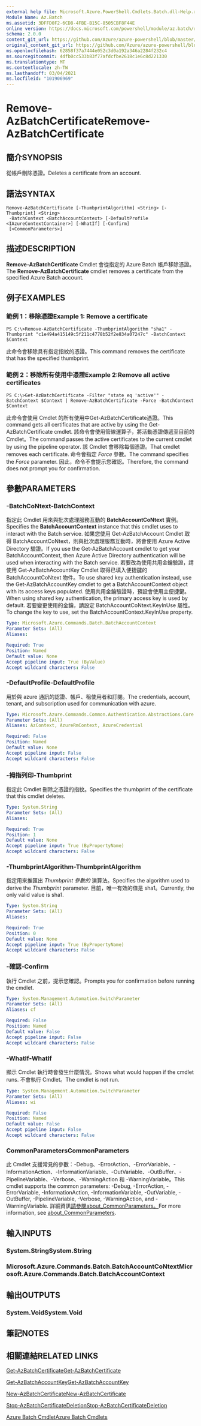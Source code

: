 ```yaml
---
external help file: Microsoft.Azure.PowerShell.Cmdlets.Batch.dll-Help.xml
Module Name: Az.Batch
ms.assetid: 3DFFD0F2-6CD8-4FBE-B15C-8505CBF8F44E
online version: https://docs.microsoft.com/powershell/module/az.batch/remove-azbatchcertificate
schema: 2.0.0
content_git_url: https://github.com/Azure/azure-powershell/blob/master/src/Batch/Batch/help/Remove-AzBatchCertificate.md
original_content_git_url: https://github.com/Azure/azure-powershell/blob/master/src/Batch/Batch/help/Remove-AzBatchCertificate.md
ms.openlocfilehash: 62858f37a7444e052c3d0a192a346a2284f232c4
ms.sourcegitcommit: 4dfb0cc533b83f77afdcfbe2618c1e6c8d221330
ms.translationtype: MT
ms.contentlocale: zh-TW
ms.lasthandoff: 03/04/2021
ms.locfileid: "101906969"
---
```

# <span data-ttu-id="dcce9-101">Remove-AzBatchCertificate</span><span class="sxs-lookup"><span data-stu-id="dcce9-101">Remove-AzBatchCertificate</span></span>

## <span data-ttu-id="dcce9-102">簡介</span><span class="sxs-lookup"><span data-stu-id="dcce9-102">SYNOPSIS</span></span>
<span data-ttu-id="dcce9-103">從帳戶刪除憑證。</span><span class="sxs-lookup"><span data-stu-id="dcce9-103">Deletes a certificate from an account.</span></span>

## <span data-ttu-id="dcce9-104">語法</span><span class="sxs-lookup"><span data-stu-id="dcce9-104">SYNTAX</span></span>

```
Remove-AzBatchCertificate [-ThumbprintAlgorithm] <String> [-Thumbprint] <String>
 -BatchContext <BatchAccountContext> [-DefaultProfile <IAzureContextContainer>] [-WhatIf] [-Confirm]
 [<CommonParameters>]
```

## <span data-ttu-id="dcce9-105">描述</span><span class="sxs-lookup"><span data-stu-id="dcce9-105">DESCRIPTION</span></span>
<span data-ttu-id="dcce9-106">**Remove-AzBatchCertificate** Cmdlet 會從指定的 Azure Batch 帳戶移除憑證。</span><span class="sxs-lookup"><span data-stu-id="dcce9-106">The **Remove-AzBatchCertificate** cmdlet removes a certificate from the specified Azure Batch account.</span></span>

## <span data-ttu-id="dcce9-107">例子</span><span class="sxs-lookup"><span data-stu-id="dcce9-107">EXAMPLES</span></span>

### <span data-ttu-id="dcce9-108">範例 1：移除憑證</span><span class="sxs-lookup"><span data-stu-id="dcce9-108">Example 1: Remove a certificate</span></span>
```
PS C:\>Remove-AzBatchCertificate -ThumbprintAlgorithm "sha1" -Thumbprint "c1e494a415149c5f211c4778b52f2e834a07247c" -BatchContext $Context
```

<span data-ttu-id="dcce9-109">此命令會移除具有指定指紋的憑證。</span><span class="sxs-lookup"><span data-stu-id="dcce9-109">This command removes the certificate that has the specified thumbprint.</span></span>

### <span data-ttu-id="dcce9-110">範例 2：移除所有使用中憑證</span><span class="sxs-lookup"><span data-stu-id="dcce9-110">Example 2:Remove all active certificates</span></span>
```
PS C:\>Get-AzBatchCertificate -Filter "state eq 'active'" -BatchContext $Context | Remove-AzBatchCertificate -Force -BatchContext $Context
```

<span data-ttu-id="dcce9-111">此命令會使用 Cmdlet 的所有使用中Get-AzBatchCertificate憑證。</span><span class="sxs-lookup"><span data-stu-id="dcce9-111">This command gets all certificates that are active by using the Get-AzBatchCertificate cmdlet.</span></span>
<span data-ttu-id="dcce9-112">該命令會使用管線運算子，將活動憑證傳遞至目前的 Cmdlet。</span><span class="sxs-lookup"><span data-stu-id="dcce9-112">The command passes the active certificates to the current cmdlet by using the pipeline operator.</span></span>
<span data-ttu-id="dcce9-113">該 Cmdlet 會移除每個憑證。</span><span class="sxs-lookup"><span data-stu-id="dcce9-113">That cmdlet removes each certificate.</span></span>
<span data-ttu-id="dcce9-114">命令會指定 *Force* 參數。</span><span class="sxs-lookup"><span data-stu-id="dcce9-114">The command specifies the *Force* parameter.</span></span>
<span data-ttu-id="dcce9-115">因此，命令不會提示您確認。</span><span class="sxs-lookup"><span data-stu-id="dcce9-115">Therefore, the command does not prompt you for confirmation.</span></span>

## <span data-ttu-id="dcce9-116">參數</span><span class="sxs-lookup"><span data-stu-id="dcce9-116">PARAMETERS</span></span>

### <span data-ttu-id="dcce9-117">-BatchCoNtext</span><span class="sxs-lookup"><span data-stu-id="dcce9-117">-BatchContext</span></span>
<span data-ttu-id="dcce9-118">指定此 Cmdlet 用來與批次處理服務互動的 **BatchAccountCoNtext** 實例。</span><span class="sxs-lookup"><span data-stu-id="dcce9-118">Specifies the **BatchAccountContext** instance that this cmdlet uses to interact with the Batch service.</span></span>
<span data-ttu-id="dcce9-119">如果您使用 Get-AzBatchAccount Cmdlet 取得 BatchAccountCoNtext，則與批次處理服務互動時，將會使用 Azure Active Directory 驗證。</span><span class="sxs-lookup"><span data-stu-id="dcce9-119">If you use the Get-AzBatchAccount cmdlet to get your BatchAccountContext, then Azure Active Directory authentication will be used when interacting with the Batch service.</span></span> <span data-ttu-id="dcce9-120">若要改為使用共用金鑰驗證，請使用 Get-AzBatchAccountKey Cmdlet 取得已填入便捷鍵的 BatchAccountCoNtext 物件。</span><span class="sxs-lookup"><span data-stu-id="dcce9-120">To use shared key authentication instead, use the Get-AzBatchAccountKey cmdlet to get a BatchAccountContext object with its access keys populated.</span></span> <span data-ttu-id="dcce9-121">使用共用金鑰驗證時，預設會使用主便捷鍵。</span><span class="sxs-lookup"><span data-stu-id="dcce9-121">When using shared key authentication, the primary access key is used by default.</span></span> <span data-ttu-id="dcce9-122">若要變更使用的金鑰，請設定 BatchAccountCoNtext.KeyInUse 屬性。</span><span class="sxs-lookup"><span data-stu-id="dcce9-122">To change the key to use, set the BatchAccountContext.KeyInUse property.</span></span>

```yaml
Type: Microsoft.Azure.Commands.Batch.BatchAccountContext
Parameter Sets: (All)
Aliases:

Required: True
Position: Named
Default value: None
Accept pipeline input: True (ByValue)
Accept wildcard characters: False
```

### <span data-ttu-id="dcce9-123">-DefaultProfile</span><span class="sxs-lookup"><span data-stu-id="dcce9-123">-DefaultProfile</span></span>
<span data-ttu-id="dcce9-124">用於與 azure 通訊的認證、帳戶、租使用者和訂閱。</span><span class="sxs-lookup"><span data-stu-id="dcce9-124">The credentials, account, tenant, and subscription used for communication with azure.</span></span>

```yaml
Type: Microsoft.Azure.Commands.Common.Authentication.Abstractions.Core.IAzureContextContainer
Parameter Sets: (All)
Aliases: AzContext, AzureRmContext, AzureCredential

Required: False
Position: Named
Default value: None
Accept pipeline input: False
Accept wildcard characters: False
```

### <span data-ttu-id="dcce9-125">-拇指列印</span><span class="sxs-lookup"><span data-stu-id="dcce9-125">-Thumbprint</span></span>
<span data-ttu-id="dcce9-126">指定此 Cmdlet 刪除之憑證的指紋。</span><span class="sxs-lookup"><span data-stu-id="dcce9-126">Specifies the thumbprint of the certificate that this cmdlet deletes.</span></span>

```yaml
Type: System.String
Parameter Sets: (All)
Aliases:

Required: True
Position: 1
Default value: None
Accept pipeline input: True (ByPropertyName)
Accept wildcard characters: False
```

### <span data-ttu-id="dcce9-127">-ThumbprintAlgorithm</span><span class="sxs-lookup"><span data-stu-id="dcce9-127">-ThumbprintAlgorithm</span></span>
<span data-ttu-id="dcce9-128">指定用來推匯出 *Thumbprint 參數的* 演算法。</span><span class="sxs-lookup"><span data-stu-id="dcce9-128">Specifies the algorithm used to derive the *Thumbprint* parameter.</span></span>
<span data-ttu-id="dcce9-129">目前，唯一有效的值是 sha1。</span><span class="sxs-lookup"><span data-stu-id="dcce9-129">Currently, the only valid value is sha1.</span></span>

```yaml
Type: System.String
Parameter Sets: (All)
Aliases:

Required: True
Position: 0
Default value: None
Accept pipeline input: True (ByPropertyName)
Accept wildcard characters: False
```

### <span data-ttu-id="dcce9-130">-確認</span><span class="sxs-lookup"><span data-stu-id="dcce9-130">-Confirm</span></span>
<span data-ttu-id="dcce9-131">執行 Cmdlet 之前，提示您確認。</span><span class="sxs-lookup"><span data-stu-id="dcce9-131">Prompts you for confirmation before running the cmdlet.</span></span>

```yaml
Type: System.Management.Automation.SwitchParameter
Parameter Sets: (All)
Aliases: cf

Required: False
Position: Named
Default value: False
Accept pipeline input: False
Accept wildcard characters: False
```

### <span data-ttu-id="dcce9-132">-WhatIf</span><span class="sxs-lookup"><span data-stu-id="dcce9-132">-WhatIf</span></span>
<span data-ttu-id="dcce9-133">顯示 Cmdlet 執行時會發生什麼情況。</span><span class="sxs-lookup"><span data-stu-id="dcce9-133">Shows what would happen if the cmdlet runs.</span></span>
<span data-ttu-id="dcce9-134">不會執行 Cmdlet。</span><span class="sxs-lookup"><span data-stu-id="dcce9-134">The cmdlet is not run.</span></span>

```yaml
Type: System.Management.Automation.SwitchParameter
Parameter Sets: (All)
Aliases: wi

Required: False
Position: Named
Default value: False
Accept pipeline input: False
Accept wildcard characters: False
```

### <span data-ttu-id="dcce9-135">CommonParameters</span><span class="sxs-lookup"><span data-stu-id="dcce9-135">CommonParameters</span></span>
<span data-ttu-id="dcce9-136">此 Cmdlet 支援常見的參數：-Debug、-ErrorAction、-ErrorVariable、-InformationAction、-InformationVariable、-OutVariable、-OutBuffer、-PipelineVariable、-Verbose、-WarningAction 和 -WarningVariable。</span><span class="sxs-lookup"><span data-stu-id="dcce9-136">This cmdlet supports the common parameters: -Debug, -ErrorAction, -ErrorVariable, -InformationAction, -InformationVariable, -OutVariable, -OutBuffer, -PipelineVariable, -Verbose, -WarningAction, and -WarningVariable.</span></span> <span data-ttu-id="dcce9-137">詳細資訊[請參閱about_CommonParameters。](http://go.microsoft.com/fwlink/?LinkID=113216)</span><span class="sxs-lookup"><span data-stu-id="dcce9-137">For more information, see [about_CommonParameters](http://go.microsoft.com/fwlink/?LinkID=113216).</span></span>

## <span data-ttu-id="dcce9-138">輸入</span><span class="sxs-lookup"><span data-stu-id="dcce9-138">INPUTS</span></span>

### <span data-ttu-id="dcce9-139">System.String</span><span class="sxs-lookup"><span data-stu-id="dcce9-139">System.String</span></span>

### <span data-ttu-id="dcce9-140">Microsoft.Azure.Commands.Batch.BatchAccountCoNtext</span><span class="sxs-lookup"><span data-stu-id="dcce9-140">Microsoft.Azure.Commands.Batch.BatchAccountContext</span></span>

## <span data-ttu-id="dcce9-141">輸出</span><span class="sxs-lookup"><span data-stu-id="dcce9-141">OUTPUTS</span></span>

### <span data-ttu-id="dcce9-142">System.Void</span><span class="sxs-lookup"><span data-stu-id="dcce9-142">System.Void</span></span>

## <span data-ttu-id="dcce9-143">筆記</span><span class="sxs-lookup"><span data-stu-id="dcce9-143">NOTES</span></span>

## <span data-ttu-id="dcce9-144">相關連結</span><span class="sxs-lookup"><span data-stu-id="dcce9-144">RELATED LINKS</span></span>

[<span data-ttu-id="dcce9-145">Get-AzBatchCertificate</span><span class="sxs-lookup"><span data-stu-id="dcce9-145">Get-AzBatchCertificate</span></span>](./Get-AzBatchCertificate.md)

[<span data-ttu-id="dcce9-146">Get-AzBatchAccountKey</span><span class="sxs-lookup"><span data-stu-id="dcce9-146">Get-AzBatchAccountKey</span></span>](./Get-AzBatchAccountKey.md)

[<span data-ttu-id="dcce9-147">New-AzBatchCertificate</span><span class="sxs-lookup"><span data-stu-id="dcce9-147">New-AzBatchCertificate</span></span>](./New-AzBatchCertificate.md)

[<span data-ttu-id="dcce9-148">Stop-AzBatchCertificateDeletion</span><span class="sxs-lookup"><span data-stu-id="dcce9-148">Stop-AzBatchCertificateDeletion</span></span>](./Stop-AzBatchCertificateDeletion.md)

[<span data-ttu-id="dcce9-149">Azure Batch Cmdlet</span><span class="sxs-lookup"><span data-stu-id="dcce9-149">Azure Batch Cmdlets</span></span>](/powershell/module/Az.Batch/)
